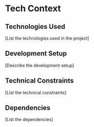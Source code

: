 # Tech Context

## Technologies Used

[List the technologies used in the project]

## Development Setup

[Describe the development setup]

## Technical Constraints

[List the technical constraints]

## Dependencies

[List the dependencies]
